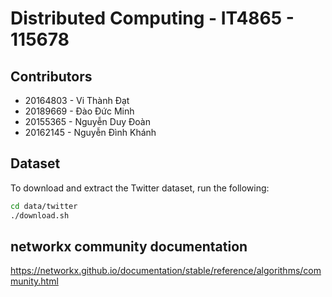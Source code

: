# Distributed Computing - IT4865 - 115678

## Contributors

- 20164803 - Vi Thành Đạt
- 20189669 - Đào Đức Minh
- 20155365 - Nguyễn Duy Đoàn
- 20162145 - Nguyễn Đình Khánh

## Dataset
To download and extract the Twitter dataset, run the following:
```bash
cd data/twitter
./download.sh
```

## networkx community documentation
https://networkx.github.io/documentation/stable/reference/algorithms/community.html